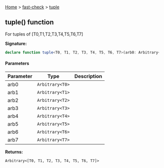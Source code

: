 [Home](/) &gt; [fast-check](../fast-check.md) &gt; [tuple](tuple_8.md)

## tuple() function

For tuples of \[T0,T1,T2,T3,T4,T5,T6,T7\]

<b>Signature:</b>

```typescript
declare function tuple<T0, T1, T2, T3, T4, T5, T6, T7>(arb0: Arbitrary<T0>, arb1: Arbitrary<T1>, arb2: Arbitrary<T2>, arb3: Arbitrary<T3>, arb4: Arbitrary<T4>, arb5: Arbitrary<T5>, arb6: Arbitrary<T6>, arb7: Arbitrary<T7>): Arbitrary<[T0, T1, T2, T3, T4, T5, T6, T7]>;
```

#### Parameters

|  Parameter | Type | Description |
|  --- | --- | --- |
|  arb0 | <code>Arbitrary&lt;T0&gt;</code> |  |
|  arb1 | <code>Arbitrary&lt;T1&gt;</code> |  |
|  arb2 | <code>Arbitrary&lt;T2&gt;</code> |  |
|  arb3 | <code>Arbitrary&lt;T3&gt;</code> |  |
|  arb4 | <code>Arbitrary&lt;T4&gt;</code> |  |
|  arb5 | <code>Arbitrary&lt;T5&gt;</code> |  |
|  arb6 | <code>Arbitrary&lt;T6&gt;</code> |  |
|  arb7 | <code>Arbitrary&lt;T7&gt;</code> |  |

<b>Returns:</b>

`Arbitrary<[T0, T1, T2, T3, T4, T5, T6, T7]>`

